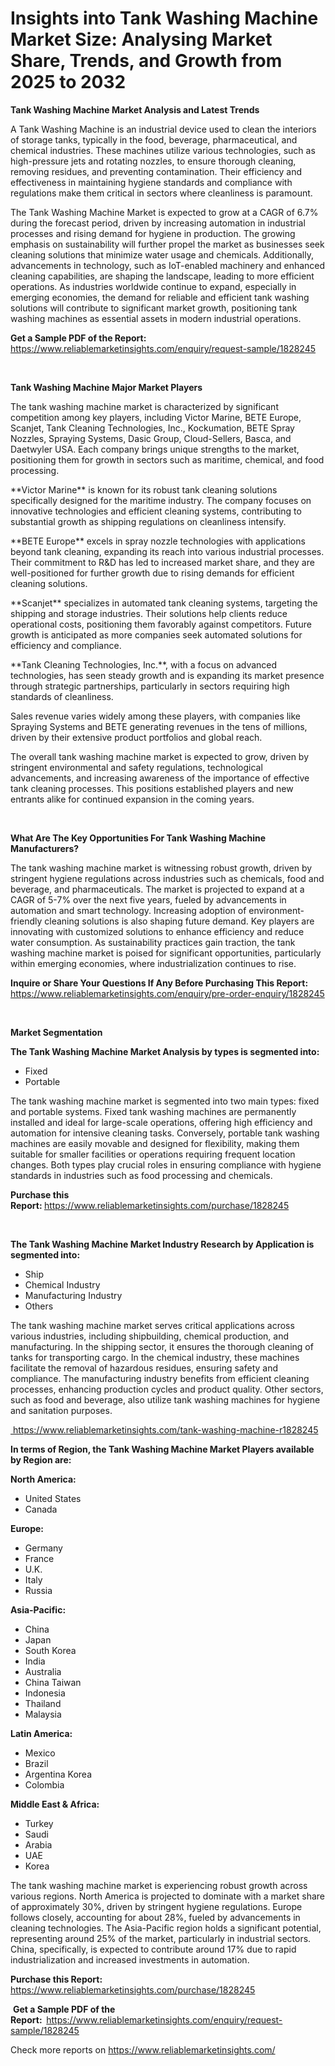 <p><h1>Insights into Tank Washing Machine Market Size: Analysing Market Share, Trends, and Growth from 2025 to 2032</h1></p><p><strong>Tank Washing Machine Market Analysis and Latest Trends</strong></p>
<p><p>A Tank Washing Machine is an industrial device used to clean the interiors of storage tanks, typically in the food, beverage, pharmaceutical, and chemical industries. These machines utilize various technologies, such as high-pressure jets and rotating nozzles, to ensure thorough cleaning, removing residues, and preventing contamination. Their efficiency and effectiveness in maintaining hygiene standards and compliance with regulations make them critical in sectors where cleanliness is paramount.</p><p>The Tank Washing Machine Market is expected to grow at a CAGR of 6.7% during the forecast period, driven by increasing automation in industrial processes and rising demand for hygiene in production. The growing emphasis on sustainability will further propel the market as businesses seek cleaning solutions that minimize water usage and chemicals. Additionally, advancements in technology, such as IoT-enabled machinery and enhanced cleaning capabilities, are shaping the landscape, leading to more efficient operations. As industries worldwide continue to expand, especially in emerging economies, the demand for reliable and efficient tank washing solutions will contribute to significant market growth, positioning tank washing machines as essential assets in modern industrial operations.</p></p>
<p><strong>Get a Sample PDF of the Report:&nbsp;</strong> <a href="https://www.reliablemarketinsights.com/enquiry/request-sample/1828245?utm_campaign=2013&utm_medium=2&utm_source=Github&utm_content=ia&utm_term=10042025&utm_id=tank-washing-machine">https://www.reliablemarketinsights.com/enquiry/request-sample/1828245</a></p>
<p>&nbsp;</p>
<p><strong>Tank Washing Machine Major Market Players</strong></p>
<p><p>The tank washing machine market is characterized by significant competition among key players, including Victor Marine, BETE Europe, Scanjet, Tank Cleaning Technologies, Inc., Kockumation, BETE Spray Nozzles, Spraying Systems, Dasic Group, Cloud-Sellers, Basca, and Daetwyler USA. Each company brings unique strengths to the market, positioning them for growth in sectors such as maritime, chemical, and food processing.</p><p>**Victor Marine** is known for its robust tank cleaning solutions specifically designed for the maritime industry. The company focuses on innovative technologies and efficient cleaning systems, contributing to substantial growth as shipping regulations on cleanliness intensify.</p><p>**BETE Europe** excels in spray nozzle technologies with applications beyond tank cleaning, expanding its reach into various industrial processes. Their commitment to R&D has led to increased market share, and they are well-positioned for further growth due to rising demands for efficient cleaning solutions.</p><p>**Scanjet** specializes in automated tank cleaning systems, targeting the shipping and storage industries. Their solutions help clients reduce operational costs, positioning them favorably against competitors. Future growth is anticipated as more companies seek automated solutions for efficiency and compliance.</p><p>**Tank Cleaning Technologies, Inc.**, with a focus on advanced technologies, has seen steady growth and is expanding its market presence through strategic partnerships, particularly in sectors requiring high standards of cleanliness.</p><p>Sales revenue varies widely among these players, with companies like Spraying Systems and BETE generating revenues in the tens of millions, driven by their extensive product portfolios and global reach.</p><p>The overall tank washing machine market is expected to grow, driven by stringent environmental and safety regulations, technological advancements, and increasing awareness of the importance of effective tank cleaning processes. This positions established players and new entrants alike for continued expansion in the coming years.</p></p>
<p>&nbsp;</p>
<p><strong>What Are The Key Opportunities For Tank Washing Machine Manufacturers?</strong></p>
<p><p>The tank washing machine market is witnessing robust growth, driven by stringent hygiene regulations across industries such as chemicals, food and beverage, and pharmaceuticals. The market is projected to expand at a CAGR of 5-7% over the next five years, fueled by advancements in automation and smart technology. Increasing adoption of environment-friendly cleaning solutions is also shaping future demand. Key players are innovating with customized solutions to enhance efficiency and reduce water consumption. As sustainability practices gain traction, the tank washing machine market is poised for significant opportunities, particularly within emerging economies, where industrialization continues to rise.</p></p>
<p><strong>Inquire or Share Your Questions If Any Before Purchasing This Report:</strong> <a href="https://www.reliablemarketinsights.com/enquiry/pre-order-enquiry/1828245?utm_campaign=2013&utm_medium=2&utm_source=Github&utm_content=ia&utm_term=10042025&utm_id=tank-washing-machine">https://www.reliablemarketinsights.com/enquiry/pre-order-enquiry/1828245</a></p>
<p>&nbsp;</p>
<p><strong>Market Segmentation</strong></p>
<p><strong>The Tank Washing Machine Market Analysis by types is segmented into:</strong></p>
<p><ul><li>Fixed</li><li>Portable</li></ul></p>
<p><p>The tank washing machine market is segmented into two main types: fixed and portable systems. Fixed tank washing machines are permanently installed and ideal for large-scale operations, offering high efficiency and automation for intensive cleaning tasks. Conversely, portable tank washing machines are easily movable and designed for flexibility, making them suitable for smaller facilities or operations requiring frequent location changes. Both types play crucial roles in ensuring compliance with hygiene standards in industries such as food processing and chemicals.</p></p>
<p><strong>Purchase this Report:&nbsp;</strong><a href="https://www.reliablemarketinsights.com/purchase/1828245?utm_campaign=2013&utm_medium=2&utm_source=Github&utm_content=ia&utm_term=10042025&utm_id=tank-washing-machine">https://www.reliablemarketinsights.com/purchase/1828245</a></p>
<p>&nbsp;</p>
<p><strong>The Tank Washing Machine Market Industry Research by Application is segmented into:</strong></p>
<p><ul><li>Ship</li><li>Chemical Industry</li><li>Manufacturing Industry</li><li>Others</li></ul></p>
<p><p>The tank washing machine market serves critical applications across various industries, including shipbuilding, chemical production, and manufacturing. In the shipping sector, it ensures the thorough cleaning of tanks for transporting cargo. In the chemical industry, these machines facilitate the removal of hazardous residues, ensuring safety and compliance. The manufacturing industry benefits from efficient cleaning processes, enhancing production cycles and product quality. Other sectors, such as food and beverage, also utilize tank washing machines for hygiene and sanitation purposes.</p></p>
<p><a href="https://www.reliablemarketinsights.com/tank-washing-machine-r1828245?utm_campaign=2013&utm_medium=2&utm_source=Github&utm_content=ia&utm_term=10042025&utm_id=tank-washing-machine">&nbsp;https://www.reliablemarketinsights.com/tank-washing-machine-r1828245</a></p>
<p><strong>In terms of Region, the Tank Washing Machine Market Players available by Region are:</strong></p>
<p>
    <p> <strong> North America: </strong>
        <ul>
            <li>United States</li>
            <li>Canada</li>
        </ul>
        </p> 
    <p> <strong> Europe: </strong>
        <ul>
            <li>Germany</li>
            <li>France</li>
            <li>U.K.</li>
            <li>Italy</li>
            <li>Russia</li>
        </ul>
        </p> 
    <p> <strong> Asia-Pacific: </strong>
        <ul>
            <li>China</li>
            <li>Japan</li>
            <li>South Korea</li>
            <li>India</li>
            <li>Australia</li>
            <li>China Taiwan</li>
            <li>Indonesia</li>
            <li>Thailand</li>
            <li>Malaysia</li>
        </ul>
        </p> 
    <p> <strong> Latin America: </strong>
        <ul>
            <li>Mexico</li>
            <li>Brazil</li>
            <li>Argentina Korea</li>
            <li>Colombia</li>
        </ul>
        </p> 
    <p> <strong> Middle East & Africa: </strong>
        <ul>
            <li>Turkey</li>
            <li>Saudi</li>
            <li>Arabia</li>
            <li>UAE</li>
            <li>Korea</li>
        </ul>
    </p>
    </p>
<p><p>The tank washing machine market is experiencing robust growth across various regions. North America is projected to dominate with a market share of approximately 30%, driven by stringent hygiene regulations. Europe follows closely, accounting for about 28%, fueled by advancements in cleaning technologies. The Asia-Pacific region holds a significant potential, representing around 25% of the market, particularly in industrial sectors. China, specifically, is expected to contribute around 17% due to rapid industrialization and increased investments in automation.</p></p>
<p><strong>Purchase this Report: </strong><a href="https://www.reliablemarketinsights.com/purchase/1828245?utm_campaign=2013&utm_medium=2&utm_source=Github&utm_content=ia&utm_term=10042025&utm_id=tank-washing-machine">https://www.reliablemarketinsights.com/purchase/1828245</a></p>
<p>&nbsp;<strong>Get a Sample PDF of the Report:&nbsp;&nbsp;</strong><a href="https://www.reliablemarketinsights.com/enquiry/request-sample/1828245?utm_campaign=2013&utm_medium=2&utm_source=Github&utm_content=ia&utm_term=10042025&utm_id=tank-washing-machine">https://www.reliablemarketinsights.com/enquiry/request-sample/1828245</a></p>
<p><strong></strong></p>
<p>Check more reports on <a href="https://www.reliablemarketinsights.com/?utm_campaign=2013&utm_medium=2&utm_source=Github&utm_content=ia&utm_term=10042025&utm_id=tank-washing-machine">https://www.reliablemarketinsights.com/</a></p>